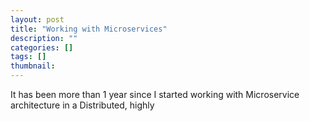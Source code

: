```yaml
---
layout: post
title: "Working with Microservices"
description: ""
categories: []
tags: []
thumbnail:
---
```


It has been more than 1 year since I started working with Microservice architecture in a
Distributed, highly

